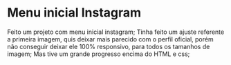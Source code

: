 # Menu inicial Instagram

Feito um projeto com menu inicial instagram;
Tinha feito um ajuste referente a primeira imagem, quis deixar mais parecido com o perfil oficial, porém não conseguir deixar ele 100% responsivo, para todos os tamanhos de imagem;
Mas tive um grande progresso encima do HTML e css;
